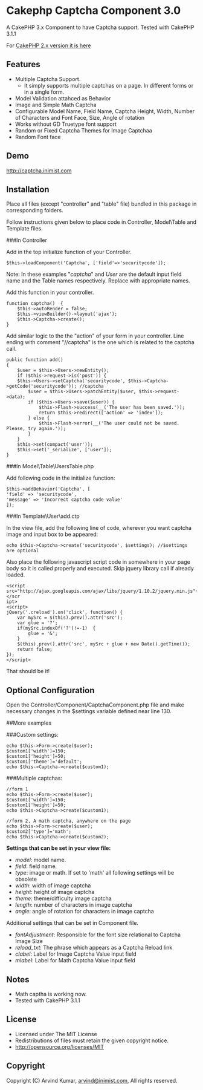 Cakephp Captcha Component 3.0
=============================

A CakePHP 3.x Component to have Captcha support. Tested with CakePHP 3.1.1

For [CakePHP 2.x version it is here](https://github.com/inimist/cakephp-captcha)

Features
--------------------
* Multiple Captcha Support.
	- It simply supports multiple captchas on a page. In different forms or in a single form.
* Model Validation attahced as Behavior
* Image and Simple Math Captcha
* Configurable Model Name, Field Name, Captcha Height, Width, Number of Characters and Font Face, Size, Angle of rotation
* Works without GD Truetype font support
* Random or Fixed Captcha Themes for Image Captchaa
* Random Font face

Demo
--------------------
http://captcha.inimist.com


Installation
--------------------

Place all files (except "controller" and "table" file) bundled in this package in corresponding folders.

Follow instructions given below to place code in Controller, Model\Table and Template files.

###In Controller

Add in the top initialize function of your Controller.

    $this->loadComponent('Captcha', ['field'=>'securitycode']);

Note: In these examples "*captcha*" and *User* are the default input field name and the Table names respectively. Replace with appropriate names.

Add this function in your controller.

    function captcha()	{
        $this->autoRender = false;
        $this->viewBuilder()->layout('ajax');
        $this->Captcha->create();
    }

Add similar logic to the the "action" of your form in your controller. Line ending with comment "//captcha" is the one which is related to the captcha call.

    public function add()
    {
        $user = $this->Users->newEntity();
        if ($this->request->is('post')) {
	    $this->Users->setCaptcha('securitycode', $this->Captcha->getCode('securitycode')); //captcha
            $user = $this->Users->patchEntity($user, $this->request->data);
            if ($this->Users->save($user)) {
                $this->Flash->success(__('The user has been saved.'));
                return $this->redirect(['action' => 'index']);
            } else {
                $this->Flash->error(__('The user could not be saved. Please, try again.'));
            }
        }
        $this->set(compact('user'));
        $this->set('_serialize', ['user']);
    }


###In Model\Table\UsersTable.php

Add following code in the initialize function:

	$this->addBehavior('Captcha', [
	'field' => 'securitycode',
	'message' => 'Incorrect captcha code value'
	]);

###In Template\User\add.ctp

In the view file, add the following line of code, wherever you want captcha image and input box to be appeared:

    echo $this->Captcha->create('securitycode', $settings); //$settings are optional

Also place the following javascript script code in somewhere in your page body so it is called properly and executed. Skip jquery library call if already loaded.

    <script 
    src="http://ajax.googleapis.com/ajax/libs/jquery/1.10.2/jquery.min.js"></scr
    ipt>
    <script>
    jQuery('.creload').on('click', function() {
        var mySrc = $(this).prev().attr('src');
        var glue = '?';
        if(mySrc.indexOf('?')!=-1)  {
            glue = '&';
        }
        $(this).prev().attr('src', mySrc + glue + new Date().getTime());
        return false;
    });
    </script>

That should be it!

Optional Configuration
--------------------
Open the Controller/Component/CaptchaComponent.php file and make necessary changes in the $settings variable defined near line 130.

##More examples

###Custom settings:

    echo $this->Form->create($user);
    $custom1['width']=150;
    $custom1['height']=50;
    $custom1['theme']='default';
    echo $this->Captcha->create($custom1);

###Multiple captchas:

    //form 1
    echo $this->Form->create($user);
    $custom1['width']=150;
    $custom1['height']=50;
    echo $this->Captcha->create($custom1);

    //form 2, A math captcha, anywhere on the page
    echo $this->Form->create($user);
    $custom2['type']='math';
    echo $this->Captcha->create($custom2);


**Settings that can be set in your view file:**

* *model*: model name.
* *field*: field name.
* *type*: image or math. If set to 'math' all following settings will be 
obsolete
* *width*: width of image captcha
* *height*: height of image captcha
* *theme*: theme/difficulty image captcha
* *length*: number of characters in image captcha
* *angle*: angle of rotation for characters in image captcha

Additional settings that can be set in Component file.

* *fontAdjustment*: Responsible for the font size relational to Captcha Image 
Size
* *reload_txt*: The phrase which appears as a Captcha Reload link
* *clabel*: Label for Image Captcha Value input field
* *mlabel*: Label for Math Captcha Value input field

Notes
--------------------
* Math captha is working now.
* Tested with CakePHP 3.1.1

License
--------------------
* Licensed under The MIT License
* Redistributions of files must retain the given copyright notice.
* http://opensource.org/licenses/MIT


Copyright
--------------------
Copyright (C) Arvind Kumar, arvind@inimist.com, All rights reserved.